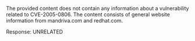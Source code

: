 The provided content does not contain any information about a vulnerability related to CVE-2005-0806. The content consists of general website information from mandriva.com and redhat.com.

Response: UNRELATED